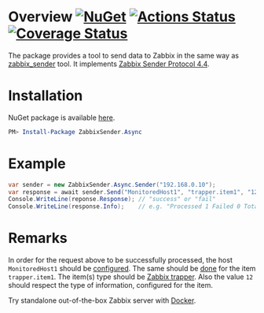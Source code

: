 # Overview [![NuGet](https://img.shields.io/nuget/v/ZabbixSender.Async.svg)](https://www.nuget.org/packages/ZabbixSender.Async) [![Actions Status](../../workflows/.NET%20Core/badge.svg)](../../actions) [![Coverage Status](https://coveralls.io/repos/github/stop-cran/ZabbixSender.Async/badge.svg?branch=master)](https://coveralls.io/github/stop-cran/ZabbixSender.Async?branch=master)

The package provides a tool to send data to Zabbix in the same way as [zabbix_sender](https://www.zabbix.com/documentation/4.4/manual/concepts/sender) tool. It implements [Zabbix Sender Protocol 4.4](https://www.zabbix.com/documentation/4.4/manual/appendix/protocols/zabbix_sender).

# Installation

NuGet package is available [here](https://www.nuget.org/packages/ZabbixSender.Async/).

```PowerShell
PM> Install-Package ZabbixSender.Async
```

# Example

```C#
var sender = new ZabbixSender.Async.Sender("192.168.0.10");
var response = await sender.Send("MonitoredHost1", "trapper.item1", "12");
Console.WriteLine(reponse.Response); // "success" or "fail"
Console.WriteLine(response.Info);    // e.g. "Processed 1 Failed 0 Total 1 Seconds spent 0.000253"
```

# Remarks

In order for the request above to be successfully processed, the host `MonitoredHost1` should be [configured](https://www.zabbix.com/documentation/4.4/manual/config/hosts/host). The same should be [done](https://www.zabbix.com/documentation/4.4/manual/config/items/item) for the item `trapper.item1`. The item(s) type should be [Zabbix trapper](https://www.zabbix.com/documentation/4.4/manual/config/items/itemtypes/trapper). Also the value `12` should respect the type of information, configured for the item.

Try standalone out-of-the-box Zabbix server with [Docker](https://hub.docker.com/r/zabbix/zabbix-appliance).